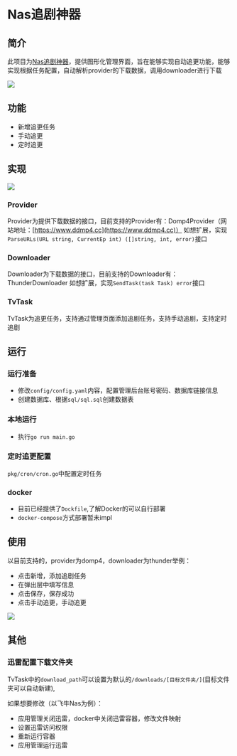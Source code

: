# Nas追剧神器

## 简介
此项目为[Nas追剧神器](https://github.com/Levi-xia/nasspider)，提供图形化管理界面，旨在能够实现自动追更功能，能够实现根据任务配置，自动解析provider的下载数据，调用downloader进行下载

<img src="https://github.com/Levi-xia/nasspider/blob/main/img/one.jpg">

## 功能
- 新增追更任务
- 手动追更
- 定时追更

## 实现
<img src="https://github.com/Levi-xia/nasspider/blob/main/img/two.png">

### Provider
Provider为提供下载数据的接口，目前支持的Provider有：Domp4Provider（网站地址：[https://www.ddmp4.cc](https://www.ddmp4.cc)）
如想扩展，实现`ParseURLs(URL string, CurrentEp int) ([]string, int, error)`接口

### Downloader
Downloader为下载数据的接口，目前支持的Downloader有：ThunderDownloader
如想扩展，实现`SendTask(task Task) error`接口

### TvTask
TvTask为追更任务，支持通过管理页面添加追剧任务，支持手动追剧，支持定时追剧

## 运行

### 运行准备
- 修改`config/config.yaml`内容，配置管理后台账号密码、数据库链接信息
- 创建数据库、根据`sql/sql.sql`创建数据表

### 本地运行
- 执行`go run main.go`

### 定时追更配置
`pkg/cron/cron.go`中配置定时任务

### docker
- 目前已经提供了`Dockfile`,了解Docker的可以自行部署
- `docker-compose`方式部署暂未impl

## 使用
以目前支持的，provider为domp4，downloader为thunder举例：
- 点击新增，添加追剧任务
- 在弹出层中填写信息
- 点击保存，保存成功
- 点击手动追更，手动追更

<img src="https://github.com/Levi-xia/nasspider/blob/main/img/three.jpg">

## 其他
### 迅雷配置下载文件夹
TvTask中的`download_path`可以设置为默认的`/downloads/[目标文件夹/]`(目标文件夹可以自动新建),

如果想要修改（以飞牛Nas为例）：
- 应用管理关闭迅雷，docker中关闭迅雷容器，修改文件映射
- 设置迅雷访问权限
- 重新运行容器
- 应用管理运行迅雷